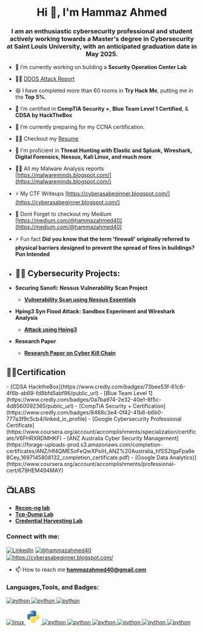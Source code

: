 <h1 align="center">Hi 👋, I'm Hammaz Ahmed</h1>
<h3 align="center">I am an enthusiastic cybersecurity professional and student actively working towards a Master's degree in Cybersecurity at Saint Louis University, with an anticipated graduation date in May 2025.</h3>

- 🔭 I’m currently working on building a **Security Operation Center Lab**
- 👨‍💻 [DDOS Attack Report](https://github.com/HammazAhmed2105/DDOS-Attack-Report)
- :satisfied: I have completed more than 60 rooms in **Try Hack Me**, putting me in the **Top 5%**.
- 🌱 I’m  certified in **CompTIA Security +**, **Blue Team Level 1 Certified**, & **CDSA by HackTheBox**
- 🤝 I’m currently preparing for my CCNA certification.
- 👨‍💻 Checkout my [Resume](https://drive.google.com/file/d/1l8Fl2qzhS1_aA-iySht2iEcixc3Xw3LM/view?usp=sharing)

- 📝 I'm proficient in **Threat Hunting with Elastic and Splunk, Wireshark, Digital Forensics, Nessus, Kali Linux, and much more**

- 👨‍💻 All my Malware Analysis reports [https://malwareminds.blogspot.com/](https://malwareminds.blogspot.com/)

- ⚡ My CTF Writeups [https://cyberasabeginner.blogspot.com/](https://cyberasabeginner.blogspot.com/)

- 📝 Dont Forget to checkout my Medium [https://medium.com/@hammazahmed40](https://medium.com/@hammazahmed40)


- ⚡ Fun fact **Did you know that the term 'firewall' originally referred to physical barriers designed to prevent the spread of fires in buildings? Pun Intended**
- <h2>👨‍💻 Cybersecurity Projects:</h2>

- <b>Securing Sanofi: Nessus Vulnerability Scan Project</b>
  - <b>[Vulnerability Scan using Nessus Essentials](https://github.com/HammazAhmed2105/Nessus-Vulnerability-Scan)</b>
- <b>Hping3 Syn Flood Attack: Sandbox Experiment and Wireshark Analysis</b>
  - <b>[Attack using Hping3](https://github.com/HammazAhmed2105/Hping3-Attack-and-Analysis-of-Pcap) </b>
- <b>Research Paper</b>
  - <b>[Research Paper on Cyber Kill Chain](https://github.com/HammazAhmed2105/Research-Paper-on-Cyber-Kill-Chain)</b>

<h2>👨‍💻Certification</h2>
- [CDSA HacktheBox](https://www.credly.com/badges/73bee53f-61c6-4f6b-ab69-fd8bfd5abf96/public_url)
- [Blue Team Level 1](https://www.credly.com/badges/0a7ba974-2e32-40e1-8f5c-4d8560092365/public_url)
- [CompTIA Security + Certification](https://www.credly.com/badges/8468c3e4-0f42-41b6-b6b0-777a3f9c5cb4/linked_in_profile)
- [Google Cybersecurity Professional Certificate](https://www.coursera.org/account/accomplishments/specialization/certificate/V6FHRXRDMHKF)
- [ANZ Australia Cyber Security Management](https://forage-uploads-prod.s3.amazonaws.com/completion-certificates/ANZ/Hf4QMESoFeQwXPsiH_ANZ%20Australia_hfSS2tgaFpa6e8Cey_1697145808132_completion_certificate.pdf)
- [Google Data Analytics)](https://www.coursera.org/account/accomplishments/professional-cert/679HEM494MAY)

<h2>📺LABS</h2>

  - <b>[Recon-ng lab](https://github.com/HammazAhmed2105/Recon-ng-Lab) </b>
  - <b>[Tcp-Dump Lab](https://github.com/HammazAhmed2105/TCPDUMP) </b>
   - <b>[Credential Harvesting Lab](https://github.com/HammazAhmed2105/Credential-Harvesting) </b>


<h3 align="left">Connect with me:</h3>
<p align="left">
<a href="https://www.linkedin.com/in/hammaz-ahmed-01005821a/" target="blank"><img align="center" src="https://raw.githubusercontent.com/rahuldkjain/github-profile-readme-generator/master/src/images/icons/Social/linked-in-alt.svg" alt="LinkedIn" height="30" width="40" /></a>
<a href="https://medium.com/@hammazahmed40" target="blank"><img align="center" src="https://raw.githubusercontent.com/rahuldkjain/github-profile-readme-generator/master/src/images/icons/Social/medium.svg" alt="@hammazahmed40" height="30" width="40" /></a>
<a href="https://cyberasabeginner.blogspot.com/" target="blank"><img align="center" src="https://raw.githubusercontent.com/rahuldkjain/github-profile-readme-generator/master/src/images/icons/Social/rss.svg" alt="https://cyberasabeginner.blogspot.com/" height="30" width="40" /></a>
</p>

- 📫 How to reach me **hammazahmed40@gmail.com**

<h3 align="left">Languages,Tools, and Badges:</h3>
<a href="https://www.credly.com/badges/73bee53f-61c6-4f6b-ab69-fd8bfd5abf96/public_url" target="_blank" rel="noreferrer"> <img src="https://i.imgur.com/Y5Qh33n.png" alt="python" width="40" height="40"/> </a>
<a href="https://www.credly.com/badges/0a7ba974-2e32-40e1-8f5c-4d8560092365/public_url" target="_blank" rel="noreferrer"> <img src="https://i.imgur.com/rGcI3Ta.png" alt="python" width="40" height="40"/> </a>
<a href="https://www.credly.com/badges/0b37169c-4ca1-4df2-9f06-4d2958bc3802/public_url" target="_blank" rel="noreferrer"> <img src="https://i.imgur.com/tAO1w9A.png" alt="python" width="40" height="40"/> </a>
<p align="left"> <a href="https://www.wireshark.org/" target="_blank" rel="noreferrer"> <img src="https://upload.wikimedia.org/wikipedia/commons/d/df/Wireshark_icon.svg" alt="linux" width="40" height="40"/> </a> <a href="https://www.python.org" target="_blank" rel="noreferrer"> <img src="https://raw.githubusercontent.com/devicons/devicon/master/icons/python/python-original.svg" alt="python" width="40" height="40"/> </a> 
<a href="https://www.tenable.com/products/nessus" target="_blank" rel="noreferrer"> <img src="https://upload.wikimedia.org/wikipedia/commons/b/bb/Nessus_symbol.svg" alt="python" width="40" height="40"/> </a>
<a href="https://nmap.org/" target="_blank" rel="noreferrer"> <img src="https://nmap.org/images/sitelogo-nmap-software-llc.svg" alt="python" width="40" height="40"/> </a>
  <a href="https://tryhackme.com/Oppai36/badges/terminaled" target="_blank" rel="noreferrer"> <img src="https://i.imgur.com/A06pbxx.jpeg" alt="python" width="40" height="40"/> </a>
   <a href="https://tryhackme.com/Oppai36/badges/phishing" target="_blank" rel="noreferrer"> <img src="https://i.imgur.com/ScyYjCq.jpeg" alt="python" width="40" height="40"/> </a>
   <a href="https://tryhackme.com/Oppai36/badges/ohsint" target="_blank" rel="noreferrer"> <img src="https://i.imgur.com/FQ9Ty9L.png" alt="python" width="40" height="40"/> </a>
  <a href="https://tryhackme.com/Oppai36/badges/wireshark" target="_blank" rel="noreferrer"> <img src="https://i.imgur.com/W3p8i1a.png" alt="python" width="40" height="40"/> </a>
  
</p>
